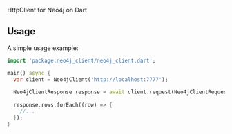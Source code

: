 HttpClient for Neo4j on Dart 

## Usage

A simple usage example:

```dart
import 'package:neo4j_client/neo4j_client.dart';

main() async {
  var client = Neo4jClient('http://localhost:7777');
  
  Neo4jClientResponse response = await client.request(Neo4jClientRequest('MATCH (t:Test) RETURN t'));
  
  response.rows.forEach((row) => {
    //...
  });
}
```

